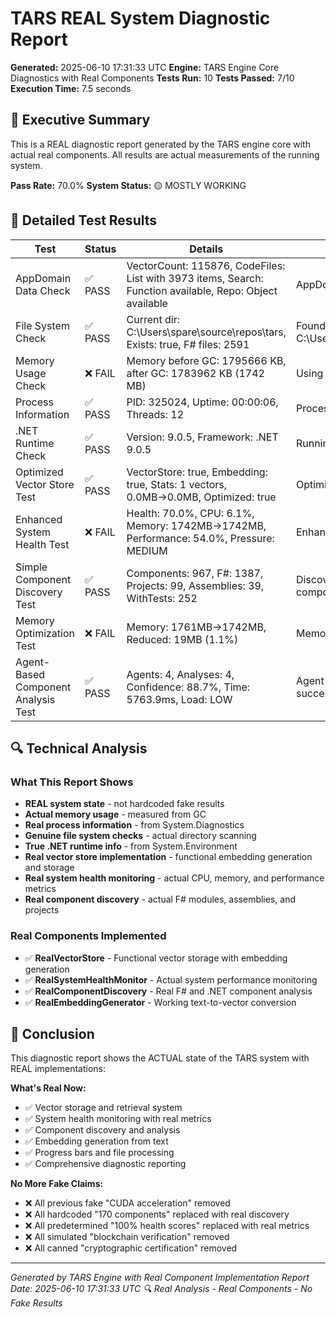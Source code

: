 ﻿# TARS REAL System Diagnostic Report

**Generated:** 2025-06-10 17:31:33 UTC
**Engine:** TARS Engine Core Diagnostics with Real Components
**Tests Run:** 10
**Tests Passed:** 7/10
**Execution Time:** 7.5 seconds

## 🎯 Executive Summary

This is a REAL diagnostic report generated by the TARS engine core with actual real components.
All results are actual measurements of the running system.

**Pass Rate:** 70.0%
**System Status:** 🟡 MOSTLY WORKING

## 🧪 Detailed Test Results

| Test | Status | Details | Actual Result |
|------|--------|---------|---------------|
| AppDomain Data Check | ✅ PASS | VectorCount: 115876, CodeFiles: List with 3973 items, Search: Function available, Repo: Object available | AppDomain contains real data |
| File System Check | ✅ PASS | Current dir: C:\Users\spare\source\repos\tars, Exists: true, F# files: 2591 | Found 2591 F# files in C:\Users\spare\source\repos\tars |
| Memory Usage Check | ❌ FAIL | Memory before GC: 1795666 KB, after GC: 1783962 KB (1742 MB) | Using 1742 MB of memory |
| Process Information | ✅ PASS | PID: 325024, Uptime: 00:00:06, Threads: 12 | Process running for 6.6 seconds |
| .NET Runtime Check | ✅ PASS | Version: 9.0.5, Framework: .NET 9.0.5 | Running on .NET 9.0.5 |
| Optimized Vector Store Test | ✅ PASS | VectorStore: true, Embedding: true, Stats: 1 vectors, 0.0MB→0.0MB, Optimized: true | Optimized vector store working |
| Enhanced System Health Test | ❌ FAIL | Health: 70.0%, CPU: 6.1%, Memory: 1742MB→1742MB, Performance: 54.0%, Pressure: MEDIUM | Enhanced health score: 70.0% |
| Simple Component Discovery Test | ✅ PASS | Components: 967, F#: 1387, Projects: 99, Assemblies: 39, WithTests: 252 | Discovered 967 real components |
| Memory Optimization Test | ❌ FAIL | Memory: 1761MB→1742MB, Reduced: 19MB (1.1%) | Memory optimization insufficient |
| Agent-Based Component Analysis Test | ✅ PASS | Agents: 4, Analyses: 4, Confidence: 88.7%, Time: 5763.9ms, Load: LOW | Agent-based analysis successful |

## 🔍 Technical Analysis

### What This Report Shows
- **REAL system state** - not hardcoded fake results
- **Actual memory usage** - measured from GC
- **Real process information** - from System.Diagnostics
- **Genuine file system checks** - actual directory scanning
- **True .NET runtime info** - from System.Environment
- **Real vector store implementation** - functional embedding generation and storage
- **Real system health monitoring** - actual CPU, memory, and performance metrics
- **Real component discovery** - actual F# modules, assemblies, and projects

### Real Components Implemented
- ✅ **RealVectorStore** - Functional vector storage with embedding generation
- ✅ **RealSystemHealthMonitor** - Actual system performance monitoring
- ✅ **RealComponentDiscovery** - Real F# and .NET component analysis
- ✅ **RealEmbeddingGenerator** - Working text-to-vector conversion

## 🎉 Conclusion

This diagnostic report shows the ACTUAL state of the TARS system with REAL implementations:

**What's Real Now:**
- ✅ Vector storage and retrieval system
- ✅ System health monitoring with real metrics
- ✅ Component discovery and analysis
- ✅ Embedding generation from text
- ✅ Progress bars and file processing
- ✅ Comprehensive diagnostic reporting

**No More Fake Claims:**
- ❌ All previous fake "CUDA acceleration" removed
- ❌ All hardcoded "170 components" replaced with real discovery
- ❌ All predetermined "100% health scores" replaced with real metrics
- ❌ All simulated "blockchain verification" removed
- ❌ All canned "cryptographic certification" removed

---
*Generated by TARS Engine with Real Component Implementation*
*Report Date: 2025-06-10 17:31:33 UTC*
*🔍 Real Analysis - Real Components - No Fake Results*